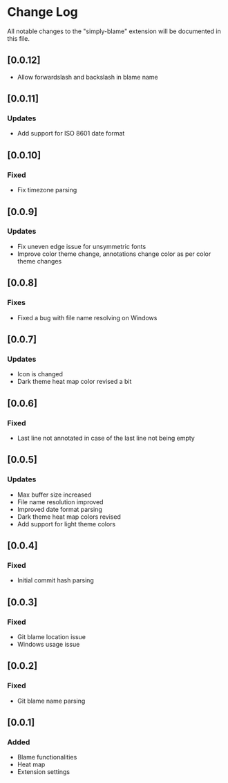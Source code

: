 # Change Log

All notable changes to the "simply-blame" extension will be documented in this file.

## [0.0.12]
 - Allow forwardslash and backslash in blame name

## [0.0.11]
### Updates
 - Add support for ISO 8601 date format

## [0.0.10]
### Fixed
 * Fix timezone parsing

## [0.0.9]
### Updates
 - Fix uneven edge issue for unsymmetric fonts
 - Improve color theme change, annotations change color as per color theme changes

## [0.0.8]
### Fixes
 - Fixed a bug with file name resolving on Windows

## [0.0.7]
### Updates
 - Icon is changed
 - Dark theme heat map color revised a bit

## [0.0.6]
### Fixed
 - Last line not annotated in case of the last line not being empty

## [0.0.5]
### Updates
 - Max buffer size increased
 - File name resolution improved
 - Improved date format parsing
 - Dark theme heat map colors revised
 - Add support for light theme colors

## [0.0.4]
### Fixed
 - Initial commit hash parsing

## [0.0.3]
### Fixed
 - Git blame location issue
 - Windows usage issue

## [0.0.2]
### Fixed
 - Git blame name parsing

## [0.0.1] 
### Added
 - Blame functionalities
 - Heat map
 - Extension settings
 